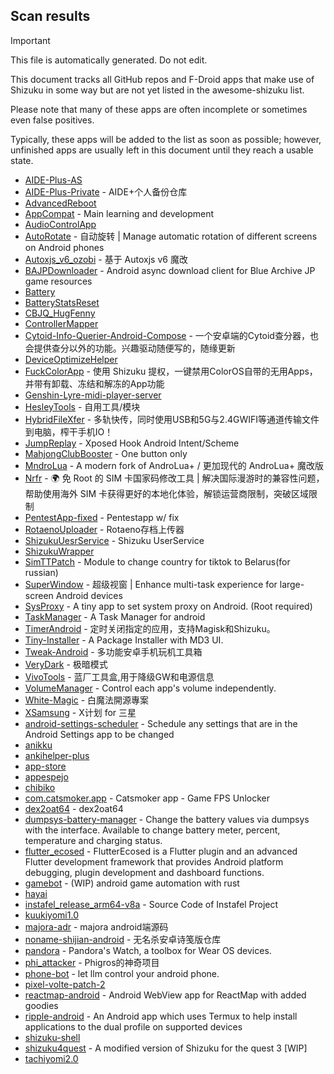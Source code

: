 ## Scan results
> [!IMPORTANT]
> This file is automatically generated. Do not edit.

This document tracks all GitHub repos and F-Droid apps that make use of Shizuku in some way but are not yet listed in the awesome-shizuku list.

Please note that many of these apps are often incomplete or sometimes even false positives.

Typically, these apps will be added to the list as soon as possible; however, unfinished apps are usually left in this document until they reach a usable state.

 * [AIDE-Plus-AS](https://github.com/Familyye/AIDE-Plus-AS)
 * [AIDE-Plus-Private](https://github.com/ZeroAicy/AIDE-Plus-Private) - AIDE+个人备份仓库
 * [AdvancedReboot](https://github.com/EX3124/AdvancedReboot)
 * [AppCompat](https://github.com/MakeKittyC/AppCompat) - Main learning and development
 * [AudioControlApp](https://github.com/SwastikChamp2/AudioControlApp)
 * [AutoRotate](https://github.com/eiyooooo/AutoRotate) - 自动旋转 | Manage automatic rotation of different screens on Android phones
 * [Autoxjs_v6_ozobi](https://github.com/ozobiozobi/Autoxjs_v6_ozobi) - 基于 Autoxjs v6 魔改
 * [BAJPDownloader](https://github.com/asfu222/BAJPDownloader) - Android async download client for Blue Archive JP game resources
 * [Battery](https://github.com/iAtifSyed/Battery)
 * [BatteryStatsReset](https://github.com/Reborn0Holly/BatteryStatsReset)
 * [CBJQ_HugFenny](https://github.com/LiuJiewenTT/CBJQ_HugFenny)
 * [ControllerMapper](https://github.com/anhquan7826/ControllerMapper)
 * [Cytoid-Info-Querier-Android-Compose](https://github.com/Lyneon/Cytoid-Info-Querier-Android-Compose) - 一个安卓端的Cytoid查分器，也会提供查分以外的功能。兴趣驱动随便写的，随缘更新
 * [DeviceOptimizeHelper](https://github.com/sbmatch/DeviceOptimizeHelper)
 * [FuckColorApp](https://github.com/Connorxxx/FuckColorApp) - 使用 Shizuku 提权，一键禁用ColorOS自带的无用Apps，并带有卸载、冻结和解冻的App功能
 * [Genshin-Lyre-midi-player-server](https://github.com/byzp/Genshin-Lyre-midi-player-server)
 * [HesleyTools](https://github.com/ldh-star/HesleyTools) - 自用工具/模块
 * [HybridFileXfer](https://github.com/weixiansen574/HybridFileXfer) - 多轨快传，同时使用USB和5G与2.4GWIFI等通道传输文件到电脑，榨干手机IO！
 * [JumpReplay](https://github.com/FourTwooo/JumpReplay) - Xposed Hook Android Intent/Scheme
 * [MahjongClubBooster](https://github.com/OlegPV2/MahjongClubBooster) - One button only
 * [MndroLua](https://github.com/Crescent-of-Maya/MndroLua) - A modern fork of AndroLua+ / 更加现代的 AndroLua+ 魔改版
 * [Nrfr](https://github.com/Ackites/Nrfr) - 🌍 免 Root 的 SIM 卡国家码修改工具 | 解决国际漫游时的兼容性问题，帮助使用海外 SIM 卡获得更好的本地化体验，解锁运营商限制，突破区域限制
 * [PentestApp-fixed](https://github.com/Drustil/PentestApp-fixed) - Pentestapp w/ fix
 * [RotaenoUploader](https://github.com/milkycandy/RotaenoUploader) - Rotaeno存档上传器
 * [ShizukuUesrService](https://github.com/MakeKittyC/ShizukuUesrService) - Shizuku UserService
 * [ShizukuWrapper](https://github.com/lucid-lynxz/ShizukuWrapper)
 * [SimTTPatch](https://github.com/RecodeLiner/SimTTPatch) - Module to change country for tiktok to Belarus(for russian)
 * [SuperWindow](https://github.com/eiyooooo/SuperWindow) - 超级视窗 | Enhance multi-task experience for large-screen Android devices
 * [SysProxy](https://github.com/Kr328/SysProxy) - A tiny app to set system proxy on Android. (Root required)
 * [TaskManager](https://github.com/RohitKushvaha01/TaskManager) - A Task Manager for android
 * [TimerAndroid](https://github.com/HNIdesu/TimerAndroid) - 定时关闭指定的应用，支持Magisk和Shizuku。
 * [Tiny-Installer](https://github.com/scto/Tiny-Installer) - A Package Installer with MD3 UI.
 * [Tweak-Android](https://github.com/lumkit/Tweak-Android) - 多功能安卓手机玩机工具箱
 * [VeryDark](https://github.com/wkbin/VeryDark) - 极暗模式
 * [VivoTools](https://github.com/ItosEO/VivoTools) - 蓝厂工具盒,用于降级GW和电源信息
 * [VolumeManager](https://github.com/yume-chan/VolumeManager) - Control each app's volume independently.
 * [White-Magic](https://github.com/KennyYang0726/White-Magic) - 白魔法開源專案
 * [XSamsung](https://github.com/ItosEO/XSamsung) - X计划 for 三星
 * [android-settings-scheduler](https://github.com/Turtlepaw/android-settings-scheduler) - Schedule any settings that are in the Android Settings app to be changed
 * [anikku](https://github.com/komikku-app/anikku)
 * [ankihelper-plus](https://github.com/huhuswei/ankihelper-plus)
 * [app-store](https://github.com/awfixer-industries/app-store)
 * [appespejo](https://github.com/morocoeltopo/appespejo)
 * [chibiko](https://github.com/bluesky139/chibiko)
 * [com.catsmoker.app](https://github.com/catsmoker/com.catsmoker.app) - Catsmoker app - Game FPS Unlocker
 * [dex2oat64](https://github.com/boxiaolanya2008/dex2oat64) - dex2oat64
 * [dumpsys-battery-manager](https://github.com/superisuer/dumpsys-battery-manager) - Change the battery values via dumpsys with the interface. Available to change battery meter, percent, temperature and charging status.
 * [flutter_ecosed](https://github.com/gmh5225/flutter_ecosed) - FlutterEcosed is a Flutter plugin and an advanced Flutter development framework that provides Android platform debugging, plugin development and dashboard functions.
 * [gamebot](https://github.com/tkkcc/gamebot) - (WIP) android game automation with rust
 * [hayai](https://github.com/ig4e/hayai)
 * [instafel_release_arm64-v8a](https://github.com/mamiiblt/instafel_release_arm64-v8a) - Source Code of Instafel Project
 * [kuukiyomi1.0](https://github.com/darkfireeee/kuukiyomi1.0)
 * [majora-adr](https://github.com/printf172/majora-adr) - majora android端源码
 * [noname-shijian-android](https://github.com/nonameShijian/noname-shijian-android) - 无名杀安卓诗笺版仓库
 * [pandora](https://github.com/maisymoe/pandora) - Pandora's Watch, a toolbox for Wear OS devices.
 * [phi_attacker](https://github.com/Shua-github/phi_attacker) - Phigros的神奇项目
 * [phone-bot](https://github.com/denclint86/phone-bot) - let llm control your android phone.
 * [pixel-volte-patch-2](https://github.com/TheGamerKing561/pixel-volte-patch-2)
 * [reactmap-android](https://github.com/Mygod/reactmap-android) - Android WebView app for ReactMap with added goodies
 * [ripple-android](https://github.com/husmus00/ripple-android) - An Android app which uses Termux to help install applications to the dual profile on supported devices
 * [shizuku-shell](https://github.com/JoaoTrog1/shizuku-shell)
 * [shizuku4quest](https://github.com/metalex201/shizuku4quest) - A modified version of Shizuku for the quest 3 [WIP]
 * [tachiyomi2.0](https://github.com/darkfireeee/tachiyomi2.0)
